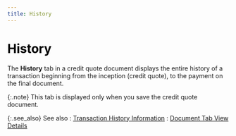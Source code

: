 ```yaml
---
title: History
---
```


# <font style="color: #000000;" color="#000000">History</font>


The **History** tab in a credit  quote document displays the entire history of a transaction beginning  from the inception (credit quote), to the payment on the final document.


{:.note}
This tab is displayed only when you save the credit  quote document.


{:.see_also}
See also
: [Transaction  History Information]({{site.sp_baseurl}}/sales-ret-docs/sales-ret-doc/contents/tab-details/hist/history_information_doc_view_details_sales_return_document_content.html)
: [Document  Tab View Details]({{site.sp_baseurl}}/misc/document_view_details_credit_quote_step_by_step.html)
